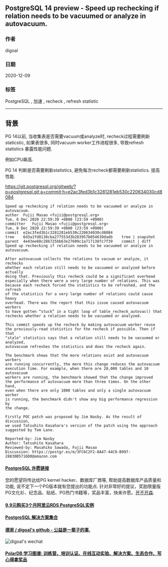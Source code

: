 ## PostgreSQL 14 preview - Speed up rechecking if relation needs to be vacuumed or analyze in autovacuum.  
  
### 作者  
digoal  
  
### 日期  
2020-12-09  
  
### 标签  
PostgreSQL , 加速 , recheck , refresh statistic  
  
----  
  
## 背景  
PG 14以前, 当收集表是否需要vacuum或analyze时, recheck过程需要刷新staticstic, 如果表很多, 同时vacuum worker工作进程很多, 导致refresh statistics 暴露性能问题.   
  
例如CPU飙高.   
  
PG 14 判断是否需要刷新statistics, 避免每次recheck都需要刷新statistics.  提高性能.     
  
https://git.postgresql.org/gitweb/?p=postgresql.git;a=commit;h=e2ac3fed3b1c3281281eb530c220634030cd8084  
  
```  
Speed up rechecking if relation needs to be vacuumed or analyze in autovacuum.  
author	Fujii Masao <fujii@postgresql.org>	  
Tue, 8 Dec 2020 22:59:39 +0800 (23:59 +0900)  
committer	Fujii Masao <fujii@postgresql.org>	  
Tue, 8 Dec 2020 22:59:39 +0800 (23:59 +0900)  
commit	e2ac3fed3b1c3281281eb530c220634030cd8084  
tree	6d3a1fd8138cba277553d3b283957b054639dadb	tree | snapshot  
parent	4e43ee88c28b725bb63e27609c1a717138fc7f39	commit | diff  
Speed up rechecking if relation needs to be vacuumed or analyze in autovacuum.  
  
After autovacuum collects the relations to vacuum or analyze, it rechecks  
whether each relation still needs to be vacuumed or analyzed before actually  
doing that. Previously this recheck could be a significant overhead  
especially when there were a very large number of relations. This was  
because each recheck forced the statistics to be refreshed, and the refresh  
of the statistics for a very large number of relations could cause heavy  
overhead. There was the report that this issue caused autovacuum workers  
to have gotten “stuck” in a tight loop of table_recheck_autovac() that  
rechecks whether a relation needs to be vacuumed or analyzed.  
  
This commit speeds up the recheck by making autovacuum worker reuse  
the previously-read statistics for the recheck if possible. Then if that  
"stale" statistics says that a relation still needs to be vacuumed or analyzed,  
autovacuum refreshes the statistics and does the recheck again.  
  
The benchmark shows that the more relations exist and autovacuum workers  
are running concurrently, the more this change reduces the autovacuum  
execution time. For example, when there are 20,000 tables and 10 autovacuum  
workers are running, the benchmark showed that the change improved  
the performance of autovacuum more than three times. On the other hand,  
even when there are only 1000 tables and only a single autovacuum worker  
is running, the benchmark didn't show any big performance regression by  
the change.  
  
Firstly POC patch was proposed by Jim Nasby. As the result of discussion,  
we used Tatsuhito Kasahara's version of the patch using the approach  
suggested by Tom Lane.  
  
Reported-by: Jim Nasby  
Author: Tatsuhito Kasahara  
Reviewed-by: Masahiko Sawada, Fujii Masao  
Discussion: https://postgr.es/m/3FC6C2F2-8A47-44C0-B997-28830B5716D0@amazon.com  
```  
    
  
#### [PostgreSQL 许愿链接](https://github.com/digoal/blog/issues/76 "269ac3d1c492e938c0191101c7238216")
您的愿望将传达给PG kernel hacker、数据库厂商等, 帮助提高数据库产品质量和功能, 说不定下一个PG版本就有您提出的功能点. 针对非常好的提议，奖励限量版PG文化衫、纪念品、贴纸、PG热门书籍等，奖品丰富，快来许愿。[开不开森](https://github.com/digoal/blog/issues/76 "269ac3d1c492e938c0191101c7238216").  
  
  
#### [9.9元购买3个月阿里云RDS PostgreSQL实例](https://www.aliyun.com/database/postgresqlactivity "57258f76c37864c6e6d23383d05714ea")
  
  
#### [PostgreSQL 解决方案集合](https://yq.aliyun.com/topic/118 "40cff096e9ed7122c512b35d8561d9c8")
  
  
#### [德哥 / digoal's github - 公益是一辈子的事.](https://github.com/digoal/blog/blob/master/README.md "22709685feb7cab07d30f30387f0a9ae")
  
  
![digoal's wechat](../pic/digoal_weixin.jpg "f7ad92eeba24523fd47a6e1a0e691b59")
  
  
#### [PolarDB 学习图谱: 训练营、培训认证、在线互动实验、解决方案、生态合作、写心得拿奖品](https://www.aliyun.com/database/openpolardb/activity "8642f60e04ed0c814bf9cb9677976bd4")
  
